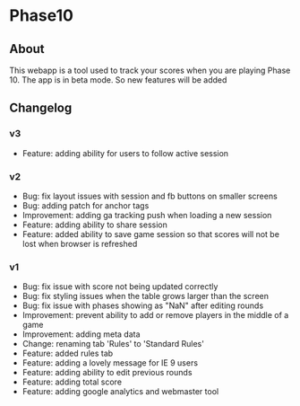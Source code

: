 # Phase10
## About
This webapp is a tool used to track your scores when you are playing Phase 10. The app is in beta mode. So new features will be added

## Changelog
### v3
- Feature: adding ability for users to follow active session

### v2
- Bug: fix layout issues with session and fb buttons on smaller screens
- Bug: adding patch for anchor tags
- Improvement: adding ga tracking push when loading a new session
- Feature: adding ability to share session
- Feature: added ability to save game session so that scores will not be lost when browser is refreshed

### v1
- Bug: fix issue with score not being updated correctly
- Bug: fix styling issues when the table grows larger than the screen
- Bug: fix issue with phases showing as "NaN" after editing rounds
- Improvement: prevent ability to add or remove players in the middle of a game
- Improvement: adding meta data
- Change: renaming tab 'Rules' to 'Standard Rules'
- Feature: added rules tab
- Feature: adding a lovely message for IE 9 users
- Feature: adding ability to edit previous rounds
- Feature: adding total score
- Feature: adding google analytics and webmaster tool
